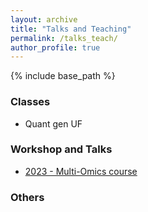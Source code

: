 ```yaml
---
layout: archive
title: "Talks and Teaching"
permalink: /talks_teach/
author_profile: true
---
```


{% include base_path %}


### Classes

- Quant gen UF

### Workshop and Talks 

- [2023 - Multi-Omics course](talks_teach/Multi_Omics23/index.md)


### Others


